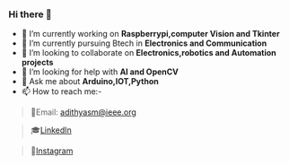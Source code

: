 ### Hi there 👋






 - 🔭 I’m currently working on **Raspberrypi,computer Vision and Tkinter**
 - 🌱 I’m currently pursuing Btech in **Electronics and Communication**
 - 👯 I’m looking to collaborate on **Electronics,robotics and Automation projects**
 - 🤔 I’m looking for help with **AI and OpenCV**
 - 💬 Ask me about **Arduino,IOT,Python**
 - 📫 How to reach me:-
 
  > 📄Email: adithyasm@ieee.org
  
  >🎓[LinkedIn](https://www.linkedin.com/in/adithya-s-m-a69ba61a0)
  
  >📸[Instagram](https://www.instagram.com/adithya.s.m_?r=nametag)
                     


